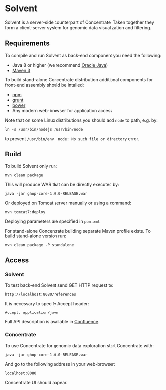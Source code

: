 # Solvent

Solvent is a server-side counterpart of Concentrate. 
Taken together they form a client-server system for genomic data visualization and filtering.

## Requirements

To compile and run Solvent as back-end component you need the following: 

* Java 8 or higher (we recommend [Oracle Java](https://java.com/en/download/))
* [Maven 3](https://maven.apache.org/)

To build stand-alone Concentrate distribution additional components for front-end assembly should be intalled:

* [npm](https://www.npmjs.com/)
* [grunt](http://gruntjs.com/)
* [bower](https://bower.io/)
* Any modern web-browser for application access

Note that on some Linux distributions you should add ``node`` to path, e.g. by:

```
ln -s /usr/bin/nodejs /usr/bin/node
```

to prevent ``/usr/bin/env: node: No such file or directory`` error. 

## Build

To build Solvent only run:

```
mvn clean package 
```

This will produce WAR that can be directly executed by:

```
java -jar ghop-core-1.0.0-RELEASE.war
```

Or deployed on Tomcat server manually or using a command:

```
mvn tomcat7:deploy
```

Deploying parameters are specified in ``pom.xml``

For stand-alone Concentrate building separate Maven profile exists. To build stand-alone version run:

```
mvn clean package -P standalone
```

## Access

### Solvent

To test back-end Solvent send GET HTTP request to:

```
http://localhost:8080/references
```

It is necessary to specify Accept header:

```
Accept: application/json
```

Full API description is available in [Confluence](http://confluence.corp.parseq.pro/confluence/display/VF/API).

### Concentrate

To use Concentrate for genomic data exploration start Concentrate with:

```
java -jar ghop-core-1.0.0-RELEASE.war
```

And go to the following address in your web-browser:

```
localhost:8080
```

Concentrate UI should appear.
